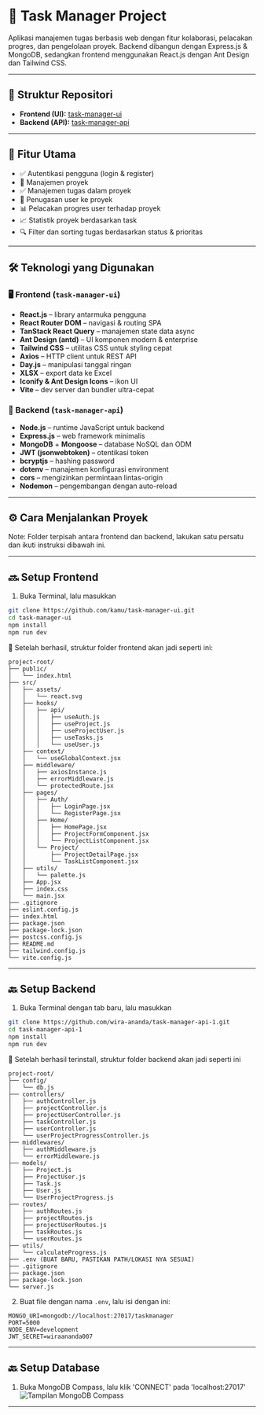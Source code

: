 # 🧠 Task Manager Project

Aplikasi manajemen tugas berbasis web dengan fitur kolaborasi, pelacakan progres, dan pengelolaan proyek. Backend dibangun dengan Express.js & MongoDB, sedangkan frontend menggunakan React.js dengan Ant Design dan Tailwind CSS.

---

## 📁 Struktur Repositori

- **Frontend (UI):** [task-manager-ui](https://github.com/wira-ananda/task-manager-ui)
- **Backend (API):** [task-manager-api](https://github.com/wira-ananda/task-manager-api-1)

---

## 🚀 Fitur Utama

- ✅ Autentikasi pengguna (login & register)
- 📁 Manajemen proyek
- ✅ Manajemen tugas dalam proyek
- 👥 Penugasan user ke proyek
- 📊 Pelacakan progres user terhadap proyek
- 📈 Statistik proyek berdasarkan task
- 🔍 Filter dan sorting tugas berdasarkan status & prioritas

---
## 🛠️ Teknologi yang Digunakan

### 🖥️ Frontend (`task-manager-ui`)

- **React.js** – library antarmuka pengguna
- **React Router DOM** – navigasi & routing SPA
- **TanStack React Query** – manajemen state data async
- **Ant Design (antd)** – UI komponen modern & enterprise
- **Tailwind CSS** – utilitas CSS untuk styling cepat
- **Axios** – HTTP client untuk REST API
- **Day.js** – manipulasi tanggal ringan
- **XLSX** – export data ke Excel
- **Iconify & Ant Design Icons** – ikon UI
- **Vite** – dev server dan bundler ultra-cepat

### 🔧 Backend (`task-manager-api`)

- **Node.js** – runtime JavaScript untuk backend
- **Express.js** – web framework minimalis
- **MongoDB** + **Mongoose** – database NoSQL dan ODM
- **JWT (jsonwebtoken)** – otentikasi token
- **bcryptjs** – hashing password
- **dotenv** – manajemen konfigurasi environment
- **cors** – mengizinkan permintaan lintas-origin
- **Nodemon** – pengembangan dengan auto-reload

---

## ⚙️ Cara Menjalankan Proyek

Note: Folder terpisah antara frontend dan backend, lakukan satu persatu dan ikuti instruksi dibawah ini.

---
## 🔜 Setup Frontend

1. Buka Terminal, lalu masukkan
```bash
git clone https://github.com/kamu/task-manager-ui.git
cd task-manager-ui
npm install
npm run dev
```

📌 Setelah berhasil, struktur folder frontend akan jadi seperti ini:
```
project-root/
├── public/
│   └── index.html
├── src/
│   ├── assets/
│   │   └── react.svg
│   ├── hooks/
│   │   ├── api/
│   │   │   ├── useAuth.js
│   │   │   ├── useProject.js
│   │   │   ├── useProjectUser.js
│   │   │   ├── useTasks.js
│   │   │   └── useUser.js
│   ├── context/
│   │   └── useGlobalContext.jsx
│   ├── middleware/
│   │   ├── axiosInstance.js
│   │   ├── errorMiddleware.js
│   │   └── protectedRoute.jsx
│   ├── pages/
│   │   ├── Auth/
│   │   │   ├── LoginPage.jsx
│   │   │   └── RegisterPage.jsx
│   │   ├── Home/
│   │   │   ├── HomePage.jsx
│   │   │   ├── ProjectFormComponent.jsx
│   │   │   └── ProjectListComponent.jsx
│   │   └── Project/
│   │       ├── ProjectDetailPage.jsx
│   │       └── TaskListComponent.jsx
│   ├── utils/
│   │   └── palette.js
│   ├── App.jsx
│   ├── index.css
│   └── main.jsx
├── .gitignore
├── eslint.config.js
├── index.html
├── package.json
├── package-lock.json
├── postcss.config.js
├── README.md
├── tailwind.config.js
└── vite.config.js
```
---
## 🔙 Setup Backend

1. Buka Terminal dengan tab baru, lalu masukkan
```bash
git clone https://github.com/wira-ananda/task-manager-api-1.git
cd task-manager-api-1
npm install
npm run dev
```

📌 Setelah berhasil terinstall, struktur folder backend akan jadi seperti ini
```
project-root/
├── config/
│   └── db.js
├── controllers/
│   ├── authController.js
│   ├── projectController.js
│   ├── projectUserController.js
│   ├── taskController.js
│   ├── userController.js
│   └── userProjectProgressController.js
├── middlewares/
│   ├── authMiddleware.js
│   └── errorMiddleware.js
├── models/
│   ├── Project.js
│   ├── ProjectUser.js
│   ├── Task.js
│   ├── User.js
│   └── UserProjectProgress.js
├── routes/
│   ├── authRoutes.js
│   ├── projectRoutes.js
│   ├── projectUserRoutes.js
│   ├── taskRoutes.js
│   └── userRoutes.js
├── utils/
│   └── calculateProgress.js
├── .env (BUAT BARU, PASTIKAN PATH/LOKASI NYA SESUAI)
├── .gitignore
├── package.json
├── package-lock.json
└── server.js
```

2. Buat file dengan nama `.env`, lalu isi dengan ini:
```
MONGO_URI=mongodb://localhost:27017/taskmanager
PORT=5000
NODE_ENV=development
JWT_SECRET=wiraananda007
```
---
## 🔙 Setup Database

1. Buka MongoDB Compass, lalu klik 'CONNECT' pada 'localhost:27017'
![Tampilan MongoDB Compass](https://drive.google.com/file/d/1sX6a8OOj2fNrICmbxg-7SikormEiN4ld/view?usp=sharing)

---
